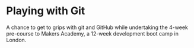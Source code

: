 # Playing with Git

A chance to get to grips with git and GitHub while undertaking the 4-week pre-course to Makers Academy, a 12-week development boot camp in London.